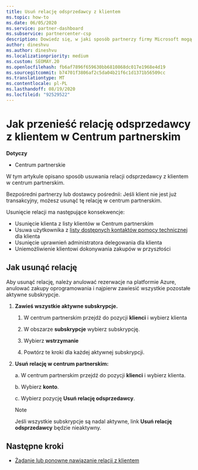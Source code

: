 ```yaml
---
title: Usuń relację odsprzedawcy z klientem
ms.topic: how-to
ms.date: 06/05/2020
ms.service: partner-dashboard
ms.subservice: partnercenter-csp
description: Dowiedz się, w jaki sposób partnerzy firmy Microsoft mogą usunąć klientów z listy, usunąć uprawnienia administratora delegowanego i zatrzymać obsługę lub kupowanie dla klienta.
author: dineshvu
ms.author: dineshvu
ms.localizationpriority: medium
ms.custom: SEOMAY.20
ms.openlocfilehash: fb6af7896f659630bb6810868dc017e1968e4d19
ms.sourcegitcommit: b74701f3806af2c5da04b21f6c1d1371b56509cc
ms.translationtype: MT
ms.contentlocale: pl-PL
ms.lasthandoff: 08/19/2020
ms.locfileid: "92529522"
---
```

# <a name="how-to-remove-a-reseller-relationship-with-a-customer-in-partner-center"></a>Jak przenieść relację odsprzedawcy z klientem w Centrum partnerskim

**Dotyczy**

- Centrum partnerskie

W tym artykule opisano sposób usuwania relacji odsprzedawcy z klientem w centrum partnerskim.

Bezpośredni partnerzy lub dostawcy pośrednii: Jeśli klient nie jest już transakcyjny, możesz usunąć tę relację w centrum partnerskim.

Usunięcie relacji ma następujące konsekwencje:

- Usunięcie klienta z listy klientów w Centrum partnerskim
- Usuwa użytkownika z [listy dostępnych kontaktów pomocy technicznej](assign-support-contacts.md) dla klienta
- Usunięcie uprawnień administratora delegowania dla klienta
- Uniemożliwienie klientowi dokonywania zakupów w przyszłości

## <a name="how-to-remove-a-relationship"></a>Jak usunąć relację

Aby usunąć relację, należy anulować rezerwacje na platformie Azure, anulować zakupy oprogramowania i najpierw zawiesić wszystkie pozostałe aktywne subskrypcje.

1. **Zawieś wszystkie aktywne subskrypcje.**

   1. W centrum partnerskim przejdź do pozycji **klienci** i wybierz klienta

   2. W obszarze **subskrypcje** wybierz subskrypcję.

   3. Wybierz **wstrzymanie**

   4. Powtórz te kroki dla każdej aktywnej subskrypcji.

2. **Usuń relację w centrum partnerskim:**

   a. W centrum partnerskim przejdź do pozycji **klienci** i wybierz klienta.

   b. Wybierz **konto**.

   c. Wybierz pozycję **Usuń relację odsprzedawcy**.

   > [!NOTE]
   > Jeśli wszystkie subskrypcje są nadal aktywne, link **Usuń relację odsprzedawcy** będzie nieaktywny.

## <a name="next-steps"></a>Następne kroki

- [Żądanie lub ponowne nawiązanie relacji z klientem](request-a-relationship-with-a-customer.md)
